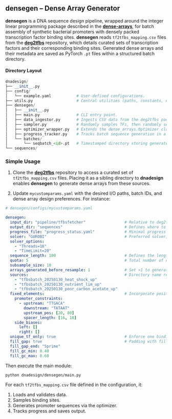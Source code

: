 ## densegen – Dense Array Generator

**densegen** is a DNA sequence design pipeline, wrapped around the integer linear programming package described in the [**dense-arrays**](https://github.com/e-south/dense-arrays), for batch assembly of synthetic bacterial promoters with densely packed transcription factor binding sites. **densegen** reads ```tf2tfbs_mapping.csv``` files from the [**deg2tfbs**](https://github.com/e-south/deg2tfbs/tree/main) repository, which details curated sets of transcription factors and their corresponding binding sites. Generated dense arrays and their metadata are saved as PyTorch `.pt` files within a structured batch directory.

#### Directory Layout

```python
dnadesign/
├── __init__.py               
├── config/
│   └── example.yaml           # User-defined configurations.
├── utils.py                   # Central utilities (paths, constants, etc.).
├── densegen/
│   ├── __init__.py            
│   ├── main.py                # CLI entry point.
│   ├── data_ingestor.py       # Ingests CSV data from the deg2tfbs package.
│   ├── sampler.py             # Randomly samples TFs, then randomly selects a binding site from each.
│   ├── optimizer_wrapper.py   # Extends the dense_arrays.Optimizer class.
│   ├── progress_tracker.py    # Tracks batch sequence generation in a YAML file.
│   └── batches/
│       └── seqbatch_<id>.pt   # Timestamped directory storing generated sequences.
└── sequences/                  
```

### Simple Usage

1. Clone the [**deg2tfbs**](https://github.com/e-south/deg2tfbs) repository to access a curated set of ```tf2tfbs_mapping.csv``` files. Placing it as a sibling directory to **dnadesign** enables **densegen** to generate dense arrays from these sources.

2. Update ```mycustomparams.yaml``` with the desired I/O paths, batch IDs, and dense array design preferences. For instance:

```yaml
# densegen/configs/mycustomparams.yaml

densegen:
  input_dir: "pipeline/tfbsfetcher"                 # Relative to deg2tfbs package root.
  output_dir: "sequences"                           # Defines where to save outputs.
  progress_file: "progress_status.yaml"             # Minimal progress tracker file.
  solver: "GUROBI"                                  # Preferred solver; falls back to CBC if necessary.
  solver_options:
    - "Threads=16"
    - "TimeLimit=20"
  sequence_length: 100                              # Defines the length of each dense array.
  quota: 5                                          # Total number of dense arrays to generate.
  subsample_size: 10
  arrays_generated_before_resample: 1               # Set >1 to generate multiple arrays per TF-TFBS sample before resampling.
  sources:                                          # Directory name references for data in deg2tfbs. 
    - "tfbsbatch_20250130_heat_shock_up"
    - "tfbsbatch_20250130_nutrient_lim_up"
    - "tfbsbatch_20250130_poor_carbon_acetate_up"
  fixed_elements:                                   # Incorporate positional constraints into solutions.
    promoter_constraints:
      - upstream: "TTGACA"
        downstream: "TATAAT"
        upstream_pos: [20, 80]
        spacer_length: [16, 18]
    side_biases:
      left: []
      right: []
  unique_tf_only: true                              # Enforce one binding site per TF per sequence.
  fill_gap: true                                    # Padding with filler sequences to match the desired length.
  fill_gap_end: "5prime"     
  fill_gc_min: 0.40
  fill_gc_max: 0.60
```

Then execute the main module:

```bash
python dnadesign/densegen/main.py
```

For each ```tf2tfbs_mapping.csv``` file defined in the configuration, it:
1. Loads and validates data.
2. Samples binding sites.
3.  Generates promoter sequences via the optimizer.
4.  Tracks progress and saves output.




